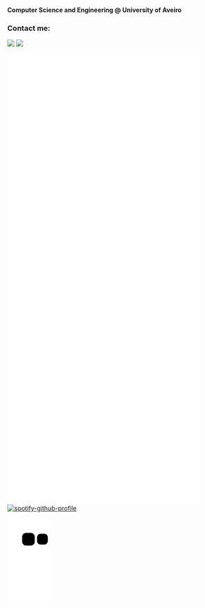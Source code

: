 #### Computer Science and Engineering @ University of Aveiro

### Contact me:

<a href="https://www.linkedin.com/in/dxogo/"><img src="https://img.shields.io/badge/Diogo%20Cruz-%230077B5.svg?&style=for-the-badge&logo=linkedin&logoColor=white" ></a>
<a href="https://www.behance.net/dxogo/"><img src="https://img.shields.io/badge/Diogo%20Cruz-%230077B5.svg?&style=for-the-badge&logo=behance&logoColor=white" ></a>

<p>
  <img align="left" src="/github-metrics.svg" />
</p>

&nbsp;&nbsp;&nbsp;&nbsp;&nbsp;&nbsp;&nbsp;&nbsp;&nbsp;&nbsp;&nbsp;&nbsp;&nbsp;&nbsp;&nbsp;&nbsp;&nbsp;
[![spotify-github-profile](https://spotify-github-profile.vercel.app/api/view?uid=dxogo&cover_image=true&theme=default)](https://spotify-github-profile.vercel.app/api/view?uid=dxogo&redirect=true)

![Snake gif](https://github.com/DXOGO/dxogo/blob/output/github-contribution-grid-snake.svg)
